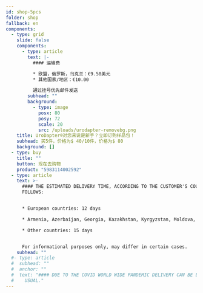 ```yaml
---
id: shop-5pcs
folder: shop
fallback: en
components:
  - type: grid
    slide: false
    components:
      - type: article
        text: |-
          #### 运输费

          * 欧盟，俄罗斯，乌克兰：€9.50美元
          * 其他国家/地区：€10.00

          通过挂号优先邮件发送
        subhead: ""
        background:
          - type: image
            posx: 80
            posy: 72
            scale: 20
            src: /uploads/urodapter-removebg.png
    title: UroDapter®对您来说是新手？立即订购样品包！
    subhead: 买5件，价格为$ 40/10件，价格为$ 80
    background: []
  - type: buy
    title: ""
    button: 现在去购物
    product: "5983114002592"
  - type: article
    text: >-
      #### THE ESTIMATED DELIVERY TIME, ACCORDING TO THE CUSTOMER'S COUNTRY AS
      FOLLOWS:


      * European countries: 12 days

      * Armenia, Azerbaijan, Georgia, Kazakhstan, Kyrgyzstan, Moldova, Russia, Tajikistan, Turkmenistan, Ukraine, Uzbekistan: 19 days

      * Other countries: 15 days


      For informational purposes only, may differ in certain cases.
    subhead: ""
  #- type: article
  #  subhead: ""
  #  anchor: ""
  #  text: "#### DUE TO THE COVID WORLD WIDE PANDEMIC DELIVERY CAN BE LONGER THAN
  #    USUAL."
---
```

